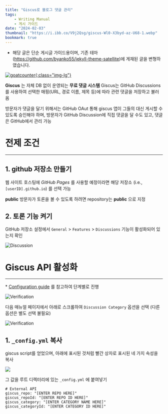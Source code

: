 ```yaml
---
title: "Giscus로 블로그 댓글 관리"
tags:
    - Writing Manual
    - 게시 가이드
date: "2024-02-03"
thumbnail: "https://i.ibb.co/V9j2Qsg/giscus-Wl0-X3byd-az-U68-1.webp"
bookmark: true
---
```


* 해당 글은 단순 게시글 가이드용이며, 기존 테마 (https://github.com/byanko55/jekyll-theme-satellite)에 게재된 글을 변형하였습니다.

[![goatcounter](https://opengraph.githubassets.com/4f866d5b634e7cd5422af77f8dbfb6d48dd288b7c5c18326544c1973210320ed/giscus/giscus){:class="img-lg"}](https://www.goatcounter.com/)

**Giscus** 는 자체 DB 없이 운영되는 **무료 댓글 시스템**
Giscus는 GitHub Discussions를 사용하여 선택한 매핑(URL, 경로 이름, 제목 등)에 따라 관련 댓글을 저장하고 불러옴

방문자가 댓글을 달기 위해서는 GitHub OAut 통해 giscus 앱이 그들의 대신 게시할 수 있도록 승인해야 하며, 
방문자가 GitHub Discussion에 직접 댓글을 달 수도 있고, 댓글은 GitHub에서 관리 가능

# 전제 조건
---

## 1. github 저장소 만들기

웹 사이트 호스팅에 *GitHub Pages* 를 사용할 예정이라면 해당 저장소 (i.e., `[userID].github.io`) 를 선택 가능

**public** 방문자가 토론을 볼 수 있도록 하려면 repository는 **public** 으로 지정


## 2. 토론 기능 켜기

GitHub 저장소 설정에서 `General` > `Features` > `Discussions`  기능이 활성화되어 있는지 확인

![Discussion](https://i.ibb.co/P1FV02D/giscus-00.png)


# Giscus API 활성화
---

\* [Configuration guide](https://giscus.app/) 를 참고하여 단계별로 진행

![Verification](https://i.ibb.co/y87w8rB/giscus-02.png)

다음 매뉴얼 페이지에서 아래로 스크롤하여 `Discussion Category` 옵션을 선택
(다른 옵션은 별도 선택 불필요)

![Verification](https://i.ibb.co/0hqLWX0/giscus-03.png)

## 1. `_config.yml` 복사

giscus script를 얻었으며, 아래에 표시된 것처럼 빨간 상자로 표시된 네 가지 속성을 복사

![](https://i.ibb.co/Z154x8P/giscus-04.png)

그 값을 루트 디렉터리에 있는 `_config.yml` 에 붙여넣기

```
# External API
giscus_repo: "[ENTER REPO HERE]"
giscus_repoId: "[ENTER REPO ID HERE]"
giscus_category: "[ENTER CATEGORY NAME HERE]"
giscus_categoryId: "[ENTER CATEGORY ID HERE]"
```
